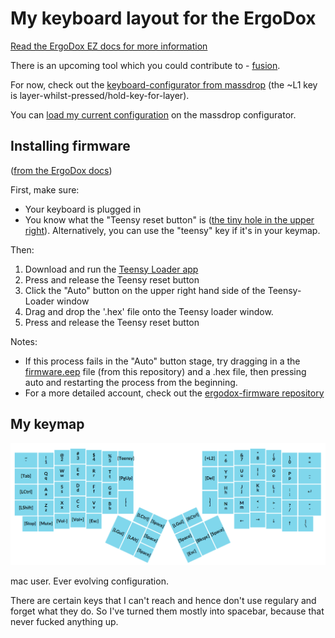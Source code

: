 # My keyboard layout for the ErgoDox

[Read the ErgoDox EZ docs for more information](https://github.com/ErgoDox-EZ/docs)

There is an upcoming tool which you could contribute to - [fusion](https://github.com/ErgoDox-EZ/fusion). 

For now, check out the [keyboard-configurator from massdrop](https://keyboard-configurator.massdrop.com/ext/ergodox) (the ~L1 key is layer-whilst-pressed/hold-key-for-layer). 

You can [load my current configuration](https://keyboard-configurator.massdrop.com/ext/ergodox/?referer=JG8K58&hash=01e500269b961cdf91d4d07bf5b89dc9) on the massdrop configurator.

## Installing firmware

([from the ErgoDox docs](https://github.com/ErgoDox-EZ/docs))

First, make sure:

* Your keyboard is plugged in
* You know what the "Teensy reset button" is ([the tiny hole in the upper right](tiny_reset_button.jpg)). Alternatively, you can use the "teensy" key if it's in your keymap.

Then:

1. Download and run the [Teensy Loader app](http://www.pjrc.com/teensy/loader.html)
2. Press and release the Teensy reset button
3. Click the "Auto" button on the upper right hand side of the Teensy-Loader window
4. Drag and drop the '.hex' file onto the Teensy loader window.
5. Press and release the Teensy reset button

Notes:

* If this process fails in the "Auto" button stage, try dragging in a the [firmware.eep](firmware.eep) file (from this repository) and a .hex file, then pressing auto and restarting the process from the beginning.
* For a more detailed account, check out the [ergodox-firmware repository](https://github.com/benblazak/ergodox-firmware#load-firmware-onto-the-teensy)


## My keymap

![@sethherr keymap](sethmap.png) 

mac user. Ever evolving configuration.

There are certain keys that I can't reach and hence don't use regulary and forget what they do. So I've turned them mostly into spacebar, because that never fucked anything up.